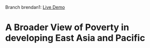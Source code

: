 Branch brendan1: [Live Demo](https://admiring-perlman-e506f5.netlify.com)

# A Broader View of Poverty in developing East Asia and Pacific
